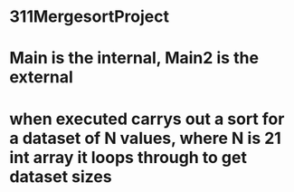 # 311MergesortProject
# Main is the internal, Main2 is the external
# when executed carrys out a sort for a dataset of N values, where N is 21 int array it loops through to get dataset sizes
